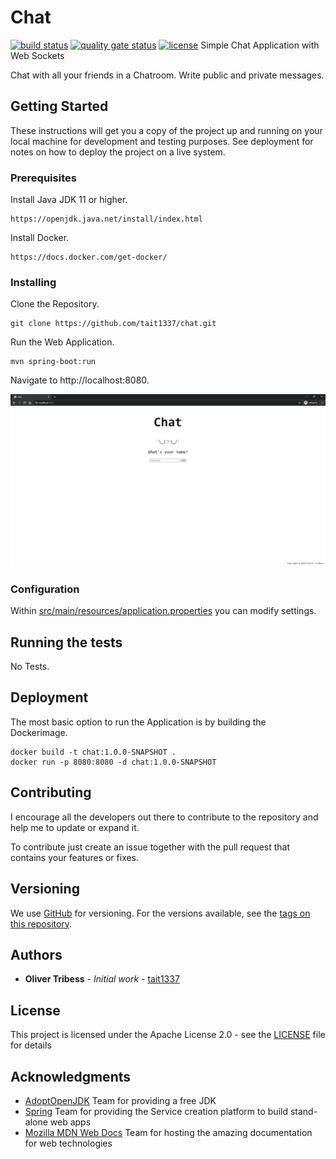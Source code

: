 # Chat
[![build status](https://github.com/Tait1337/chat/workflows/build/badge.svg)](https://github.com/Tait1337/chat/actions)
[![quality gate status](https://sonarcloud.io/api/project_badges/measure?project=Tait1337_chat&metric=alert_status)](https://sonarcloud.io/dashboard?id=Tait1337_chat)
[![license](https://img.shields.io/github/license/Tait1337/chat)](LICENSE)
Simple Chat Application with Web Sockets

Chat with all your friends in a Chatroom. Write public and private messages.

## Getting Started

These instructions will get you a copy of the project up and running on your local machine for development and testing purposes. See deployment for notes on how to deploy the project on a live system.

### Prerequisites

Install Java JDK 11 or higher.

```
https://openjdk.java.net/install/index.html
```

Install Docker.
```
https://docs.docker.com/get-docker/
```

### Installing

Clone the Repository.
```
git clone https://github.com/tait1337/chat.git
```

Run the Web Application.
```
mvn spring-boot:run
```

Navigate to http://localhost:8080.

![Main Page](screenshot_index.png)

### Configuration

Within [src/main/resources/application.properties](application.properties) you can modify settings.

## Running the tests

No Tests.

## Deployment

The most basic option to run the Application is by building the Dockerimage.

```
docker build -t chat:1.0.0-SNAPSHOT .
docker run -p 8080:8080 -d chat:1.0.0-SNAPSHOT
```

## Contributing

I encourage all the developers out there to contribute to the repository and help me to update or expand it.

To contribute just create an issue together with the pull request that contains your features or fixes.

## Versioning

We use [GitHub](https://github.com/) for versioning. For the versions available, see the [tags on this repository](https://github.com/tait1337/chat/tags).

## Authors

* **Oliver Tribess** - *Initial work* - [tait1337](https://github.com/tait1337)

## License

This project is licensed under the Apache License 2.0 - see the [LICENSE](LICENSE) file for details

## Acknowledgments

* [AdoptOpenJDK](https://adoptopenjdk.net/) Team for providing a free JDK
* [Spring](https://spring.io/) Team for providing the Service creation platform to build stand-alone web apps
* [Mozilla MDN Web Docs](https://developer.mozilla.org/de/docs/Web) Team for hosting the amazing documentation for web technologies  
